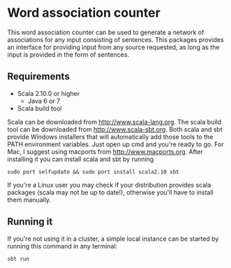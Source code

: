 # Word association counter
This word association counter can be used to generate a network of associations for any input consisting of sentences. This packages provides an interface for providing input from any source requested, as long as the input is provided in the form of sentences.

## Requirements
- Scala 2.10.0 or higher
    - Java 6 or 7
- Scala build tool

Scala can be downloaded from http://www.scala-lang.org. The scala build tool can be downloaded from http://www.scala-sbt.org. Both scala and sbt provide Windows installers that will automatically add those tools to the PATH environment variables. Just open up cmd and you're ready to go. For Mac, I suggest using macports from http://www.macports.org. After installing it you can install scala and sbt by running

    sudo port selfupdate && sudo port install scala2.10 sbt

If you're a Linux user you may check if your distribution provides scala packages (scala may not be up to date!), otherwise you'll have to install them manually.

## Running it
If you're not using it in a cluster, a simple local instance can be started by running this command in any terminal:

    sbt run



